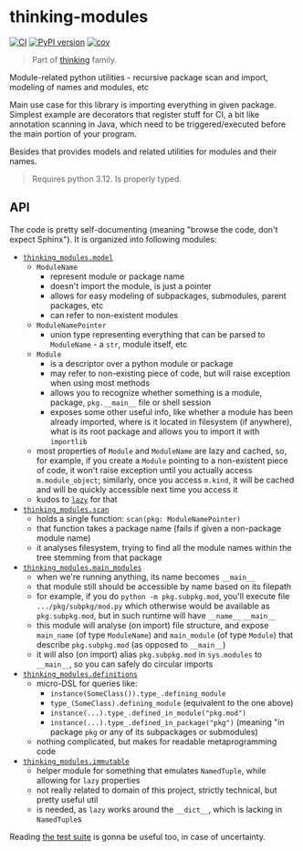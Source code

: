 # thinking-modules

[![CI](https://github.com/FilipMalczak/thinking-modules/actions/workflows/ci.yml/badge.svg)](https://github.com/FilipMalczak/thinking-modules/actions/workflows/ci.yml)
[![PyPI version](https://badge.fury.io/py/thinking-modules.svg)](https://badge.fury.io/py/thinking-modules)
[![cov](https://FilipMalczak.github.io/thinking-modules/badges/coverage.svg)](https://github.com/FilipMalczak/thinking-modules/actions)


> Part of [thinking](https://github.com/search?q=owner%3AFilipMalczak+thinking&type=repositories) family.

Module-related python utilities - recursive package scan and import, modeling of names and modules, etc

Main use case for this library is importing everything in given package. Simplest example are
decorators that register stuff for CI, a bit like annotation scanning in Java, which need to be triggered/executed
before the main portion of your program.

Besides that provides models and related utilities for modules and their names.

> Requires python 3.12. Is properly typed.  

## API

The code is pretty self-documenting (meaning "browse the code, don't expect Sphinx"). It is organized into following modules:
- [`thinking_modules.model`](./thinking_modules/model.py)
  - `ModuleName`
    - represent module or package name
    - doesn't import the module, is just a pointer
    - allows for easy modeling of subpackages, submodules, parent packages, etc
    - can refer to non-existent modules
  - `ModuleNamePointer`
    - union type representing everything that can be parsed to `ModuleName` - a `str`, module itself, etc
  - `Module`
    - is a descriptor over a python module or package
    - may refer to non-existing piece of code, but will raise exception when using most methods
    - allows you to recognize whether something is a module, package, `pkg.__main__` file or shell session
    - exposes some other useful info, like whether a module has been already imported, where is it located in filesystem
      (if anywhere), what is its root package and allows you to import it with `importlib`
  - most properties of `Module` and `ModuleName` are lazy and cached, so, for example, if you create a `Module` pointing
    to a non-existent piece of code, it won't raise exception until you actually access `m.module_object`; similarly,
    once you access `m.kind`, it will be cached and will be quickly accessible next time you access it
  - kudos to [`lazy`](https://pypi.org/project/lazy/) for that
- [`thinking_modules.scan`](./thinking_modules/scan.py)
  - holds a single function: `scan(pkg: ModuleNamePointer)`
  - that function takes a package name (fails if given a non-package module name)
  - it analyses filesystem, trying to find all the module names within the tree stemming from that package
- [`thinking_modules.main_modules`](./thinking_modules/main_module.py)
  - when we're running anything, its name becomes `__main__`
  - that module still should be accessible by name based on its filepath
  - for example, if you do `python -m pkg.subpkg.mod`, you'll execute file `.../pkg/subpkg/mod.py` which otherwise
    would be available as `pkg.subpkg.mod`, but in such runtime will have `__name__` `__main__`
  - this module will analyse (on import) file structure, and expose `main_name` (of type `ModuleName`) and `main_module`
    (of type `Module`) that describe `pkg.subpkg.mod` (as opposed to `__main__`)
  - it will also (on import) alias `pkg.subpkg.mod` in `sys.modules` to `__main__`, so you can safely do circular imports
- [`thinking_modules.definitions`](./thinking_modules/definitions.py)
  - micro-DSL for queries like:
    - `instance(SomeClass()).type_.defining_module`
    - `type_(SomeClass).defining_module` (equivalent to the one above)
    - `instance(...).type_.defined_in_module("pkg.mod")`
    - `instance(...).type_.defined_in_package("pkg")` (meaning "in package `pkg` or any of its subpackages or submodules)
  - nothing complicated, but makes for readable metaprogramming code
- [`thinking_modules.immutable`](./thinking_modules/immutable.py)
  - helper module for something that emulates `NamedTuple`, while allowing for `lazy` properties
  - not really related to domain of this project, strictly technical, but pretty useful util
  - is needed, as `lazy` works around the `__dict__`, which is lacking in `NamedTuple`s

Reading [the test suite](./test) is gonna be useful too, in case of uncertainty.